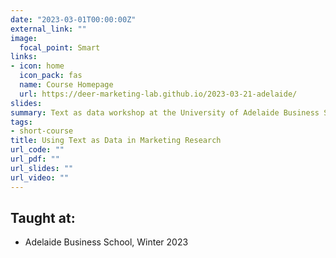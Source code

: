 ```yaml
---
date: "2023-03-01T00:00:00Z"
external_link: ""
image:
  focal_point: Smart
links:
- icon: home
  icon_pack: fas
  name: Course Homepage
  url: https://deer-marketing-lab.github.io/2023-03-21-adelaide/
slides:
summary: Text as data workshop at the University of Adelaide Business School.
tags:
- short-course
title: Using Text as Data in Marketing Research
url_code: ""
url_pdf: ""
url_slides: ""
url_video: ""
---
```


## Taught at:

- Adelaide Business School, Winter 2023